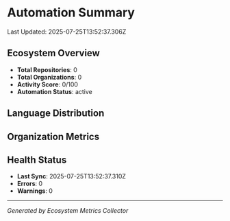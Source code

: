 # Automation Summary

Last Updated: 2025-07-25T13:52:37.306Z

## Ecosystem Overview

- **Total Repositories**: 0
- **Total Organizations**: 0
- **Activity Score**: 0/100
- **Automation Status**: active

## Language Distribution



## Organization Metrics



## Health Status

- **Last Sync**: 2025-07-25T13:52:37.310Z
- **Errors**: 0
- **Warnings**: 0





---
*Generated by Ecosystem Metrics Collector*
